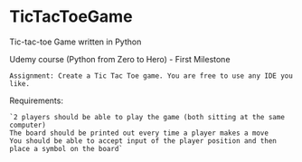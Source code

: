 # TicTacToeGame
Tic-tac-toe Game written in Python 

Udemy course (Python from Zero to Hero) - First Milestone 

`Assignment: Create a Tic Tac Toe game. You are free to use any IDE you like.`

Requirements:

    `2 players should be able to play the game (both sitting at the same computer)
    The board should be printed out every time a player makes a move
    You should be able to accept input of the player position and then place a symbol on the board`

